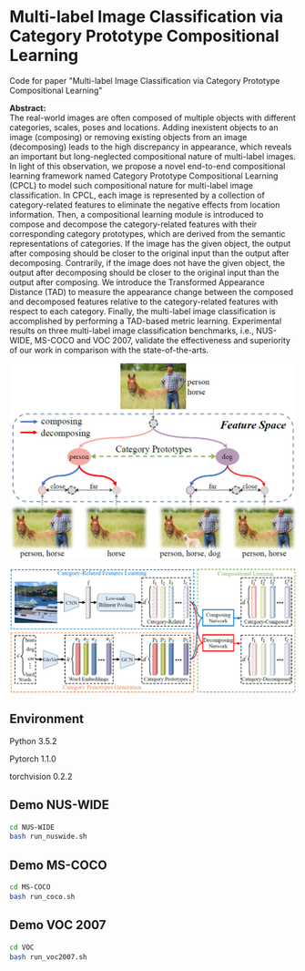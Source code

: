 # Multi-label Image Classification via Category Prototype Compositional Learning

Code for paper "Multi-label Image Classification via Category Prototype Compositional Learning"

**Abstract:**  
  The real-world images are often composed of multiple objects with different categories, scales, poses and locations. Adding inexistent objects to an image (composing) or removing existing objects from an image (decomposing) leads to the high discrepancy in appearance, which reveals an important but long-neglected compositional nature of multi-label images. In light of this observation, we propose a novel end-to-end compositional learning framework named Category Prototype Compositional Learning (CPCL) to model such compositional nature for multi-label image classification. In CPCL, each image is represented by a collection of category-related features to eliminate the negative effects from location information. Then, a compositional learning module is introduced to compose and decompose the category-related features with their corresponding category prototypes, which are derived from the semantic representations of categories. If the image has the given object, the output after composing should be closer to the original input than the output after decomposing. Contrarily, if the image does not have the given object, the output after decomposing should be closer to the original input than the output after composing. We introduce the Transformed Appearance Distance (TAD) to measure the appearance change between the composed and decomposed features relative to the category-related features with respect to each category. Finally, the multi-label image classification is accomplished by performing a TAD-based metric learning. Experimental results on three multi-label image classification benchmarks, i.e., NUS-WIDE, MS-COCO and VOC 2007, validate the effectiveness and superiority of our work in comparison with the state-of-the-arts.

![Pipeline](example.png)

![Pipeline](framework.png)

## Environment

Python 3.5.2

Pytorch 1.1.0

torchvision 0.2.2

## Demo NUS-WIDE

```sh
cd NUS-WIDE
bash run_nuswide.sh
```

## Demo MS-COCO

```sh
cd MS-COCO
bash run_coco.sh
```

## Demo VOC 2007

```sh
cd VOC
bash run_voc2007.sh
```
